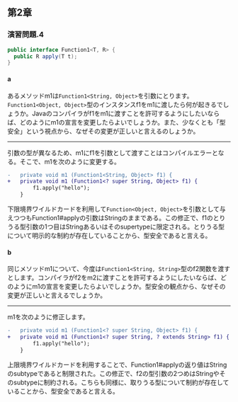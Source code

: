 ## 第2章

### 演習問題.4


```java
public interface Function1<T, R> {
  public R apply(T t);
}
```  

#### a

あるメソッドm1は`Function1<String, Object>`を引数にとります。`Function1<Object, Object>`型のインスタンスf1をm1に渡したら何が起きるでしょうか。Javaのコンパイラがf1をm1に渡すことを許可するようにしたいならば、どのようにm1の宣言を変更したらよいでしょうか。また、少なくとも「型安全」という視点から、なぜその変更が正しいと言えるのしょうか。

----


引数の型が異なるため、m1にf1を引数として渡すことはコンパイルエラーとなる。そこで、m1を次のように変更する。

```diff
-   private void m1 (Function1<String, Object> f1) {
+   private void m1 (Function1<? super String, Object> f1) {
        f1.apply("hello");
    }
```

下限境界ワイルドカードを利用して`Function<Object, Object>`を引数として与えつつもFunction1#applyの引数はStringのままである。この修正で、f1のとりうる型引数の1つ目はStringあるいはそのsupertypeに限定される。とりうる型について明示的な制約が存在していることから、型安全であると言える。

#### b

同じメソッドm1について、今度は`Function1<String, String>`型のf2関数を渡すとします。コンパイラがf2をm2に渡すことを許可するようにしたいならば、どのようにm1の宣言を変更したらよいでしょうか。型安全の観点から、なぜその変更が正しいと言えるでしょうか。


----


m1を次のように修正します。

```diff
-   private void m1 (Function1<? super String, Object> f1) {
+   private void m1 (Function1<? super String, ? extends String> f1) {
        f1.apply("hello");
    }
```

上限境界ワイルドカードを利用することで、Function1#applyの返り値はStringのsubtypeであると制限された。この修正で、f2の型引数の2つめはStringやそのsubtypeに制約される。こちらも同様に、取りうる型について制約が存在していることから、型安全であると言える。
